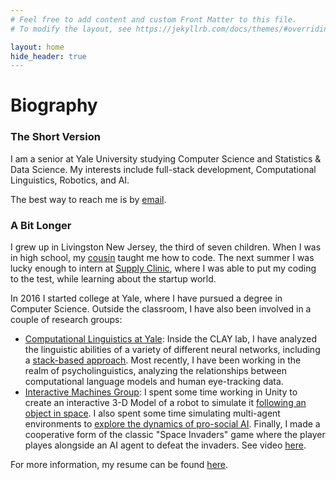 ```yaml
---
# Feel free to add content and custom Front Matter to this file.
# To modify the layout, see https://jekyllrb.com/docs/themes/#overriding-theme-defaults

layout: home
hide_header: true
---
```


# **Biography**

### The Short Version

I am a senior at Yale University studying Computer Science and Statistics & Data Science.  My interests include full-stack development, Computational Linguistics, Robotics, and AI.

The best way to reach me is by [email](mailto:simonjmendelsohn@gmail.com).

### A Bit Longer
I grew up in Livingston New Jersey, the third of seven children.  When I was in high school, my [cousin](https://www.linkedin.com/in/daniel-dickstein-4b335968/) taught me how to code.  The next summer I was lucky enough to intern at [Supply Clinic](https://www.supplyclinic.com/), where I was able to put my coding to the test, while learning about the startup world.  

In 2016 I started college at Yale, where I have pursued a degree in Computer Science.  Outside the classroom, I have also been involved in a couple of research groups:

* [Computational Linguistics at Yale](http://clay.yale.edu/): Inside the CLAY
   lab, I have analyzed the linguistic abilities of a variety of different neural networks, including a [stack-based approach](https://github.com/viking-sudo-rm/StackNN).  Most recently, I have been working in the realm of psycholinguistics, analyzing the relationships between computational language models and human eye-tracking data.
* [Interactive Machines Group](https://interactive-machines.gitlab.io/): I spent some time working in Unity to create an interactive 3-D Model of a robot to simulate it [following an object in space](https://www.youtube.com/embed/5zYM-B6oEP8).  I also spent some time simulating multi-agent environments to [explore the dynamics of pro-social AI](https://github.com/social-dilemma/multiagent).  Finally, I made a cooperative form of the classic "Space Invaders" game where the player playes alongside an AI agent to defeat the invaders.  See video [here](https://www.youtube.com/embed/DRTLb7BgCpY). 

For more information, my resume can be found [here](assets/resume.pdf).


